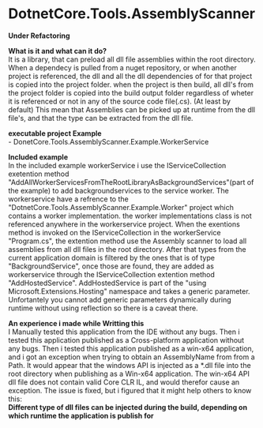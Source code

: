 # DotnetCore.Tools.AssemblyScanner
**Under Refactoring**


**What is it and what can it do?**  
It is a library, that can preload all dll file assemblies within the root directory.
When a dependecy is  pulled from a nuget repository, or when another project is  referenced,
the dll and all the dll dependencies of for that  project is copied into the project folder.
when the project is then build, all dll's from the project folder is copied into the build output
folder regardless of wheter it is referenced or not in any of the source code file(.cs). (At least by default)
This mean that Assemblies can be picked up at runtime from the dll file's, and that the type can be extracted
from the dll  file.


**executable project Example**    
    - DonetCore.Tools.AssemblyScanner.Example.WorkerService

**Included example**  
In the included example workerService i use the IServiceCollection exetention method "AddAllWorkerServicesFromTheRootLibraryAsBackgroundServices"(part of the example)
to add backgroundservices to the service worker.
The  workerservice have a refrence to the "DotnetCore.Tools.AssemblyScanner.Example.Worker" project which contains a worker implementation. the worker implementations
class is not referenced anywhere in the workerservice project. When the exentions method is invoked on the IServiceCollection in the workerService "Program.cs", the
extention method use the Assembly scanner to load all assemblies from all dll  files in the root directory. After that types from the current application domain is
filtered by the ones that is of type "BackgroundService", once those are found, they are added as workerservice through the IServiceCollection extention method "AddHostedService".
AddHostedService is part of the "using Microsoft.Extensions.Hosting" namespace and takes a generic parameter. Unfortantely you cannot add generic parameters dynamically during
runtime without using reflection so there is a caveat there. 


**An experience i made while Writting this**    
I Manually tested this application from the IDE without any bugs.
Then i tested this application published as a Cross-platform application  without  any bugs.
Then i tested this application published as a win-x64 application, and i got an exception
when trying to obtain an AssemblyName from from a Path. It would appear that the windows
API is injected as a *.dll file into the root directory when publishing as a Win-x64 application.
The win-x64 API dll file does not contain valid Core CLR IL, and would therefor cause  an exception.
The issue is fixed, but  i figured that it might help others to know this:  
**Different type of dll files can be injected during the build, depending on which runtime the application is publish for**  
